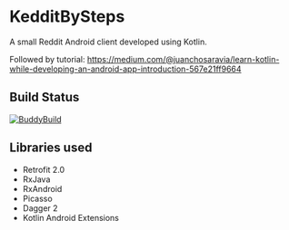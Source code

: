 # KedditBySteps
A small Reddit Android client developed using Kotlin.

Followed by tutorial: https://medium.com/@juanchosaravia/learn-kotlin-while-developing-an-android-app-introduction-567e21ff9664

## Build Status
[![BuddyBuild](https://dashboard.buddybuild.com/api/statusImage?appID=5803e84a035f6e01009692d4&branch=master&build=latest)](https://dashboard.buddybuild.com/apps/5803e84a035f6e01009692d4/build/latest)

## Libraries used
- Retrofit 2.0
- RxJava
- RxAndroid
- Picasso
- Dagger 2
- Kotlin Android Extensions
